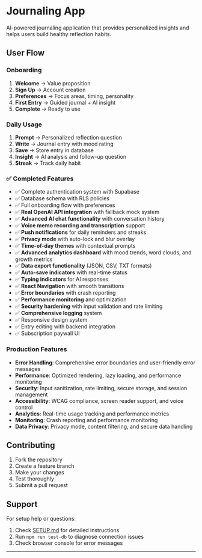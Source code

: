 #  Journaling App

AI-powered journaling application that provides personalized insights and helps users build healthy reflection habits.


## User Flow

### Onboarding
1. **Welcome** → Value proposition
2. **Sign Up** → Account creation
3. **Preferences** → Focus areas, timing, personality
4. **First Entry** → Guided journal + AI insight
5. **Complete** → Ready to use

### Daily Usage
1. **Prompt** → Personalized reflection question
2. **Write** → Journal entry with mood rating
3. **Save** → Store entry in database
4. **Insight** → AI analysis and follow-up question
5. **Streak** → Track daily habit



### ✅ Completed Features
- ✅ Complete authentication system with Supabase
- ✅ Database schema with RLS policies
- ✅ Full onboarding flow with preferences
- ✅ **Real OpenAI API integration** with fallback mock system
- ✅ **Advanced AI chat functionality** with conversation history
- ✅ **Voice memo recording and transcription** support
- ✅ **Push notifications** for daily reminders and streaks
- ✅ **Privacy mode** with auto-lock and blur overlay
- ✅ **Time-of-day themes** with contextual prompts
- ✅ **Advanced analytics dashboard** with mood trends, word clouds, and growth metrics
- ✅ **Data export functionality** (JSON, CSV, TXT formats)
- ✅ **Auto-save indicators** with real-time status
- ✅ **Typing indicators** for AI responses
- ✅ **React Navigation** with smooth transitions
- ✅ **Error boundaries** with crash reporting
- ✅ **Performance monitoring** and optimization
- ✅ **Security hardening** with input validation and rate limiting
- ✅ **Comprehensive logging** system
- ✅ Responsive design system
- ✅ Entry editing with backend integration
- ✅ Subscription paywall UI

###  Production Features
- **Error Handling**: Comprehensive error boundaries and user-friendly error messages
- **Performance**: Optimized rendering, lazy loading, and performance monitoring
- **Security**: Input sanitization, rate limiting, secure storage, and session management
- **Accessibility**: WCAG compliance, screen reader support, and voice control
- **Analytics**: Real-time usage tracking and performance metrics
- **Monitoring**: Crash reporting and performance monitoring
- **Data Privacy**: Privacy mode, content filtering, and secure data handling

## Contributing

1. Fork the repository
2. Create a feature branch
3. Make your changes
4. Test thoroughly
5. Submit a pull request

## Support

For setup help or questions:
1. Check [SETUP.md](./SETUP.md) for detailed instructions
2. Run `npm run test-db` to diagnose connection issues
3. Check browser console for error messages

---
